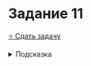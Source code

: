 # Задание 11
[:star: Сдать задачу](https://codeforces.com/problemset/problem/281/A)
<details>
<summary>Подсказка</summary>
:-D
</details>
